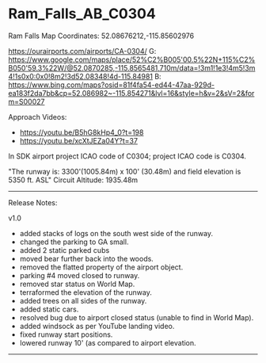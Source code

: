 # Ram_Falls_AB_C0304

Ram Falls Map Coordinates: 52.08676212,-115.85602976

https://ourairports.com/airports/CA-0304/
G: https://www.google.com/maps/place/52%C2%B005'00.5%22N+115%C2%B050'59.3%22W/@52.0870285,-115.8565481,710m/data=!3m1!1e3!4m5!3m4!1s0x0:0x0!8m2!3d52.08348!4d-115.84981
B: https://www.bing.com/maps?osid=81f4fa54-ed44-47aa-929d-ea183f2da7bb&cp=52.086982~-115.854271&lvl=16&style=h&v=2&sV=2&form=S00027

Approach Videos: 
- https://youtu.be/B5hG8kHp4_0?t=198
- https://youtu.be/xcXtJEZa04Y?t=37

In SDK airport project ICAO code of C0304; project ICAO code is C0304.

"The runway is: 3300'(1005.84m) x 100' (30.48m) and field elevation is 5350 ft. ASL"
Circuit Altitude: 1935.48m
 
------------------
Release Notes:

v1.0
- added stacks of logs on the south west side of the runway.
- changed the parking to GA small.
- added 2 static parked cubs
- moved bear further back into the woods.
- removed the flatted property of the airport object.
- parking #4 moved closed to runway.
- removed star status on World Map.
- terraformed the elevation of the runway.
- added trees on all sides of the runway.
- added static cars.
- resolved bug due to airport closed status (unable to find in World Map).
- added windsock as per YouTube landing video.
- fixed runway start positions.
- lowered runway 10' (as compared to airport elevation.
------------------